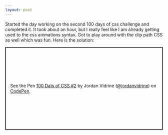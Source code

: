 ```yaml
---
layout: post
---
```

Started the day working on the second 100 days of css challenge and completed it. It took about an hour, but I really feel like I am already getting used to the css animations syntax. Got to play around with the clip path CSS as well which was fun. Here is the solution:

<p class="codepen" data-height="350" data-theme-id="light" data-default-tab="result" data-user="jordanvidrine" data-slug-hash="QXgNzj" data-preview="true" style="height: 265px; box-sizing: border-box; display: flex; align-items: center; justify-content: center; border: 2px solid; margin: 1em 0; padding: 1em;" data-pen-title="100 Dats of CSS #2">
  <span>See the Pen <a href="https://codepen.io/jordanvidrine/pen/QXgNzj/">
  100 Dats of CSS #2</a> by Jordan Vidrine (<a href="https://codepen.io/jordanvidrine">@jordanvidrine</a>)
  on <a href="https://codepen.io">CodePen</a>.</span>
</p>
<script async src="https://static.codepen.io/assets/embed/ei.js"></script>

